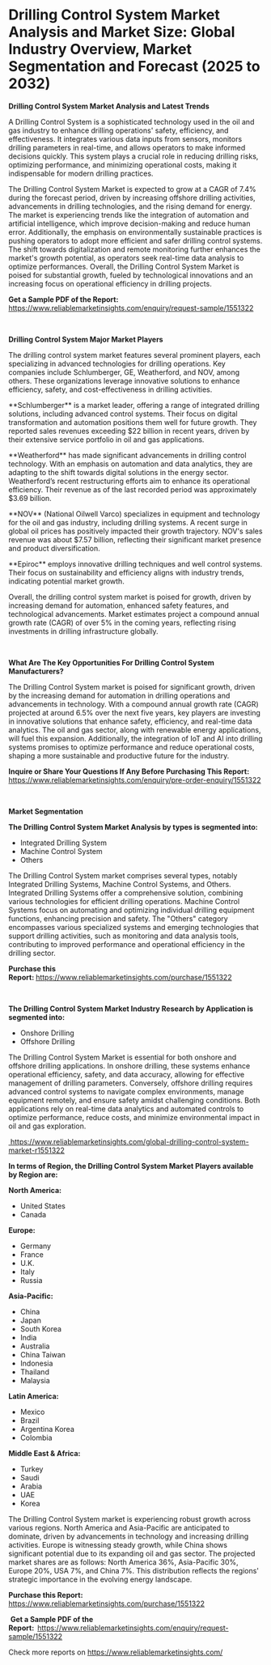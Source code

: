 <p><h1>Drilling Control System Market Analysis and Market Size: Global Industry Overview, Market Segmentation and Forecast (2025 to 2032)</h1></p><p><strong>Drilling Control System Market Analysis and Latest Trends</strong></p>
<p><p>A Drilling Control System is a sophisticated technology used in the oil and gas industry to enhance drilling operations' safety, efficiency, and effectiveness. It integrates various data inputs from sensors, monitors drilling parameters in real-time, and allows operators to make informed decisions quickly. This system plays a crucial role in reducing drilling risks, optimizing performance, and minimizing operational costs, making it indispensable for modern drilling practices.</p><p>The Drilling Control System Market is expected to grow at a CAGR of 7.4% during the forecast period, driven by increasing offshore drilling activities, advancements in drilling technologies, and the rising demand for energy. The market is experiencing trends like the integration of automation and artificial intelligence, which improve decision-making and reduce human error. Additionally, the emphasis on environmentally sustainable practices is pushing operators to adopt more efficient and safer drilling control systems. The shift towards digitalization and remote monitoring further enhances the market's growth potential, as operators seek real-time data analysis to optimize performances. Overall, the Drilling Control System Market is poised for substantial growth, fueled by technological innovations and an increasing focus on operational efficiency in drilling projects.</p></p>
<p><strong>Get a Sample PDF of the Report:&nbsp;</strong> <a href="https://www.reliablemarketinsights.com/enquiry/request-sample/1551322?utm_campaign=3164&utm_medium=2&utm_source=Github&utm_content=ia&utm_term=08042025&utm_id=drilling-control-system">https://www.reliablemarketinsights.com/enquiry/request-sample/1551322</a></p>
<p>&nbsp;</p>
<p><strong>Drilling Control System Major Market Players</strong></p>
<p><p>The drilling control system market features several prominent players, each specializing in advanced technologies for drilling operations. Key companies include Schlumberger, GE, Weatherford, and NOV, among others. These organizations leverage innovative solutions to enhance efficiency, safety, and cost-effectiveness in drilling activities.</p><p>**Schlumberger** is a market leader, offering a range of integrated drilling solutions, including advanced control systems. Their focus on digital transformation and automation positions them well for future growth. They reported sales revenues exceeding $22 billion in recent years, driven by their extensive service portfolio in oil and gas applications.</p><p>**Weatherford** has made significant advancements in drilling control technology. With an emphasis on automation and data analytics, they are adapting to the shift towards digital solutions in the energy sector. Weatherford’s recent restructuring efforts aim to enhance its operational efficiency. Their revenue as of the last recorded period was approximately $3.69 billion.</p><p>**NOV** (National Oilwell Varco) specializes in equipment and technology for the oil and gas industry, including drilling systems. A recent surge in global oil prices has positively impacted their growth trajectory. NOV's sales revenue was about $7.57 billion, reflecting their significant market presence and product diversification.</p><p>**Epiroc** employs innovative drilling techniques and well control systems. Their focus on sustainability and efficiency aligns with industry trends, indicating potential market growth. </p><p>Overall, the drilling control system market is poised for growth, driven by increasing demand for automation, enhanced safety features, and technological advancements. Market estimates project a compound annual growth rate (CAGR) of over 5% in the coming years, reflecting rising investments in drilling infrastructure globally.</p></p>
<p>&nbsp;</p>
<p><strong>What Are The Key Opportunities For Drilling Control System Manufacturers?</strong></p>
<p><p>The Drilling Control System market is poised for significant growth, driven by the increasing demand for automation in drilling operations and advancements in technology. With a compound annual growth rate (CAGR) projected at around 6.5% over the next five years, key players are investing in innovative solutions that enhance safety, efficiency, and real-time data analytics. The oil and gas sector, along with renewable energy applications, will fuel this expansion. Additionally, the integration of IoT and AI into drilling systems promises to optimize performance and reduce operational costs, shaping a more sustainable and productive future for the industry.</p></p>
<p><strong>Inquire or Share Your Questions If Any Before Purchasing This Report:</strong> <a href="https://www.reliablemarketinsights.com/enquiry/pre-order-enquiry/1551322?utm_campaign=3164&utm_medium=2&utm_source=Github&utm_content=ia&utm_term=08042025&utm_id=drilling-control-system">https://www.reliablemarketinsights.com/enquiry/pre-order-enquiry/1551322</a></p>
<p>&nbsp;</p>
<p><strong>Market Segmentation</strong></p>
<p><strong>The Drilling Control System Market Analysis by types is segmented into:</strong></p>
<p><ul><li>Integrated Drilling System</li><li>Machine Control System</li><li>Others</li></ul></p>
<p><p>The Drilling Control System market comprises several types, notably Integrated Drilling Systems, Machine Control Systems, and Others. Integrated Drilling Systems offer a comprehensive solution, combining various technologies for efficient drilling operations. Machine Control Systems focus on automating and optimizing individual drilling equipment functions, enhancing precision and safety. The "Others" category encompasses various specialized systems and emerging technologies that support drilling activities, such as monitoring and data analysis tools, contributing to improved performance and operational efficiency in the drilling sector.</p></p>
<p><strong>Purchase this Report:&nbsp;</strong><a href="https://www.reliablemarketinsights.com/purchase/1551322?utm_campaign=3164&utm_medium=2&utm_source=Github&utm_content=ia&utm_term=08042025&utm_id=drilling-control-system">https://www.reliablemarketinsights.com/purchase/1551322</a></p>
<p>&nbsp;</p>
<p><strong>The Drilling Control System Market Industry Research by Application is segmented into:</strong></p>
<p><ul><li>Onshore Drilling</li><li>Offshore Drilling</li></ul></p>
<p><p>The Drilling Control System Market is essential for both onshore and offshore drilling applications. In onshore drilling, these systems enhance operational efficiency, safety, and data accuracy, allowing for effective management of drilling parameters. Conversely, offshore drilling requires advanced control systems to navigate complex environments, manage equipment remotely, and ensure safety amidst challenging conditions. Both applications rely on real-time data analytics and automated controls to optimize performance, reduce costs, and minimize environmental impact in oil and gas exploration.</p></p>
<p><a href="https://www.reliablemarketinsights.com/global-drilling-control-system-market-r1551322?utm_campaign=3164&utm_medium=2&utm_source=Github&utm_content=ia&utm_term=08042025&utm_id=drilling-control-system">&nbsp;https://www.reliablemarketinsights.com/global-drilling-control-system-market-r1551322</a></p>
<p><strong>In terms of Region, the Drilling Control System Market Players available by Region are:</strong></p>
<p>
    <p> <strong> North America: </strong>
        <ul>
            <li>United States</li>
            <li>Canada</li>
        </ul>
        </p> 
    <p> <strong> Europe: </strong>
        <ul>
            <li>Germany</li>
            <li>France</li>
            <li>U.K.</li>
            <li>Italy</li>
            <li>Russia</li>
        </ul>
        </p> 
    <p> <strong> Asia-Pacific: </strong>
        <ul>
            <li>China</li>
            <li>Japan</li>
            <li>South Korea</li>
            <li>India</li>
            <li>Australia</li>
            <li>China Taiwan</li>
            <li>Indonesia</li>
            <li>Thailand</li>
            <li>Malaysia</li>
        </ul>
        </p> 
    <p> <strong> Latin America: </strong>
        <ul>
            <li>Mexico</li>
            <li>Brazil</li>
            <li>Argentina Korea</li>
            <li>Colombia</li>
        </ul>
        </p> 
    <p> <strong> Middle East & Africa: </strong>
        <ul>
            <li>Turkey</li>
            <li>Saudi</li>
            <li>Arabia</li>
            <li>UAE</li>
            <li>Korea</li>
        </ul>
    </p>
    </p>
<p><p>The Drilling Control System market is experiencing robust growth across various regions. North America and Asia-Pacific are anticipated to dominate, driven by advancements in technology and increasing drilling activities. Europe is witnessing steady growth, while China shows significant potential due to its expanding oil and gas sector. The projected market shares are as follows: North America 36%, Asia-Pacific 30%, Europe 20%, USA 7%, and China 7%. This distribution reflects the regions' strategic importance in the evolving energy landscape.</p></p>
<p><strong>Purchase this Report: </strong><a href="https://www.reliablemarketinsights.com/purchase/1551322?utm_campaign=3164&utm_medium=2&utm_source=Github&utm_content=ia&utm_term=08042025&utm_id=drilling-control-system">https://www.reliablemarketinsights.com/purchase/1551322</a></p>
<p>&nbsp;<strong>Get a Sample PDF of the Report:&nbsp;&nbsp;</strong><a href="https://www.reliablemarketinsights.com/enquiry/request-sample/1551322?utm_campaign=3164&utm_medium=2&utm_source=Github&utm_content=ia&utm_term=08042025&utm_id=drilling-control-system">https://www.reliablemarketinsights.com/enquiry/request-sample/1551322</a></p>
<p><strong></strong></p>
<p>Check more reports on <a href="https://www.reliablemarketinsights.com/?utm_campaign=3164&utm_medium=2&utm_source=Github&utm_content=ia&utm_term=08042025&utm_id=drilling-control-system">https://www.reliablemarketinsights.com/</a></p>